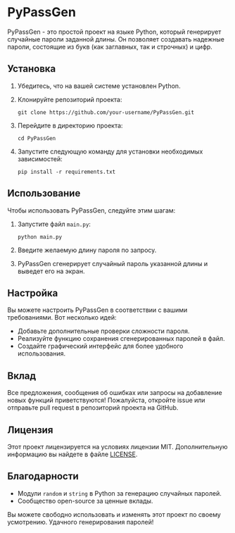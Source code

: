 # PyPassGen

PyPassGen - это простой проект на языке Python, который генерирует случайные пароли заданной длины. Он позволяет создавать надежные пароли, состоящие из букв (как заглавных, так и строчных) и цифр.

## Установка

1. Убедитесь, что на вашей системе установлен Python.
2. Клонируйте репозиторий проекта:

   ```
   git clone https://github.com/your-username/PyPassGen.git
   ```

3. Перейдите в директорию проекта:

   ```
   cd PyPassGen
   ```

4. Запустите следующую команду для установки необходимых зависимостей:

   ```
   pip install -r requirements.txt
   ```

## Использование

Чтобы использовать PyPassGen, следуйте этим шагам:

1. Запустите файл `main.py`:

   ```
   python main.py
   ```

2. Введите желаемую длину пароля по запросу.

3. PyPassGen сгенерирует случайный пароль указанной длины и выведет его на экран.

## Настройка

Вы можете настроить PyPassGen в соответствии с вашими требованиями. Вот несколько идей:

- Добавьте дополнительные проверки сложности пароля.
- Реализуйте функцию сохранения сгенерированных паролей в файл.
- Создайте графический интерфейс для более удобного использования.

## Вклад

Все предложения, сообщения об ошибках или запросы на добавление новых функций приветствуются! Пожалуйста, откройте issue или отправьте pull request в репозиторий проекта на GitHub.

## Лицензия

Этот проект лицензируется на условиях лицензии MIT. Дополнительную информацию вы найдете в файле [LICENSE](https://github.com/mepashka/PyPassGen/blob/main/LICENSE).

## Благодарности

- Модули `random` и `string` в Python за генерацию случайных паролей.
- Сообщество open-source за ценные вклады.

Вы можете свободно использовать и изменять этот проект по своему усмотрению. Удачного генерирования паролей!
